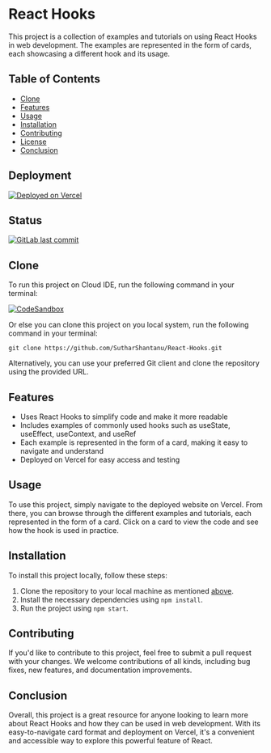 # React Hooks

This project is a collection of examples and tutorials on using React Hooks in web development. The examples are represented in the form of cards, each showcasing a different hook and its usage.

## Table of Contents

- [Clone](#clone)
- [Features](#features)
- [Usage](#usage)
- [Installation](#installation)
- [Contributing](#contributing)
- [License](#license)
- [Conclusion](#conclusion)

## Deployment

[![Deployed on Vercel](https://img.shields.io/badge/Deployed%20on-Vercel-black?style=for-the-badge&logo=vercel)](https://react-hooks-public.vercel.app)

## Status

[![GitLab last commit](https://img.shields.io/github/last-commit/SutharShantanu/React-Hooks?style=for-the-badge)](https://github.com/SutharShantanu/React-Hooks/-/commits)

## Clone

To run this project on Cloud IDE, run the following command in your terminal:

[![CodeSandbox](https://img.shields.io/badge/CodeSandbox-Open%20in%20CodeSandbox-blue?logo=codesandbox&style=for-the-badge)](https://codesandbox.io/s/github/SutharShantanu/React-Hooks)

Or else you can clone this project on you local system, run the following command in your terminal:

```shell
git clone https://github.com/SutharShantanu/React-Hooks.git
```

Alternatively, you can use your preferred Git client and clone the repository using the provided URL.

## Features

- Uses React Hooks to simplify code and make it more readable
- Includes examples of commonly used hooks such as useState, useEffect, useContext, and useRef
- Each example is represented in the form of a card, making it easy to navigate and understand
- Deployed on Vercel for easy access and testing

## Usage

To use this project, simply navigate to the deployed website on Vercel. From there, you can browse through the different examples and tutorials, each represented in the form of a card. Click on a card to view the code and see how the hook is used in practice.

## Installation

To install this project locally, follow these steps:

1. Clone the repository to your local machine as mentioned [above](#clone).
2. Install the necessary dependencies using `npm install`.
3. Run the project using `npm start`.

## Contributing

If you'd like to contribute to this project, feel free to submit a pull request with your changes. We welcome contributions of all kinds, including bug fixes, new features, and documentation improvements.

## Conclusion

Overall, this project is a great resource for anyone looking to learn more about React Hooks and how they can be used in web development. With its easy-to-navigate card format and deployment on Vercel, it's a convenient and accessible way to explore this powerful feature of React.
